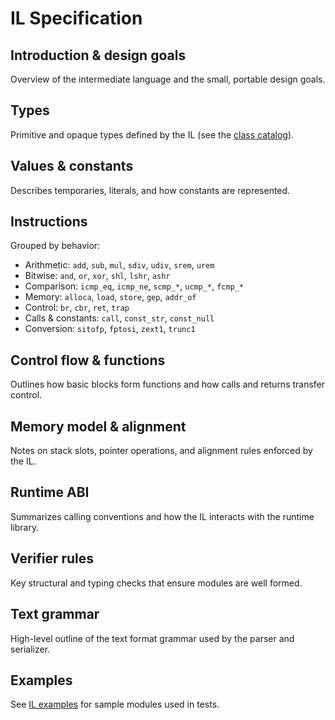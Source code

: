 # IL Specification

## Introduction & design goals
Overview of the intermediate language and the small, portable design goals.

## Types
Primitive and opaque types defined by the IL (see the [class catalog](class-catalog.md)).

## Values & constants
Describes temporaries, literals, and how constants are represented.

## Instructions
Grouped by behavior:
- Arithmetic: `add`, `sub`, `mul`, `sdiv`, `udiv`, `srem`, `urem`
- Bitwise: `and`, `or`, `xor`, `shl`, `lshr`, `ashr`
- Comparison: `icmp_eq`, `icmp_ne`, `scmp_*`, `ucmp_*`, `fcmp_*`
- Memory: `alloca`, `load`, `store`, `gep`, `addr_of`
- Control: `br`, `cbr`, `ret`, `trap`
- Calls & constants: `call`, `const_str`, `const_null`
- Conversion: `sitofp`, `fptosi`, `zext1`, `trunc1`

## Control flow & functions
Outlines how basic blocks form functions and how calls and returns transfer control.

## Memory model & alignment
Notes on stack slots, pointer operations, and alignment rules enforced by the IL.

## Runtime ABI
Summarizes calling conventions and how the IL interacts with the runtime library.

## Verifier rules
Key structural and typing checks that ensure modules are well formed.

## Text grammar
High-level outline of the text format grammar used by the parser and serializer.

## Examples
See [IL examples](examples/il/) for sample modules used in tests.
